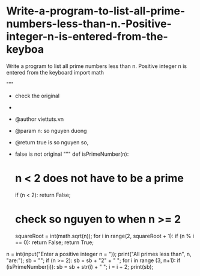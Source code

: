 # Write-a-program-to-list-all-prime-numbers-less-than-n.-Positive-integer-n-is-entered-from-the-keyboa
Write a program to list all prime numbers less than n. Positive integer n is entered from the keyboard
import math
 
"""
  * check the original
  *
  * @author viettuts.vn
  * @param n: so nguyen duong
  * @return true is so nguyen so,
  * false is not original
"""
def isPrimeNumber(n):
     # n < 2 does not have to be a prime
     if (n < 2):
         return False;
 
     # check so nguyen to when n >= 2
     squareRoot = int(math.sqrt(n));
     for i in range(2, squareRoot + 1):
         if (n % i == 0):
             return False;
     return True;
 
n = int(input("Enter a positive integer n = "));
print("All primes less than", n, "are:");
sb = "";
if (n >= 2):
     sb = sb + "2" + " ";
for i in range (3, n+1):
     if (isPrimeNumber(i)):
         sb = sb + str(i) + " ";
     i = i + 2;
print(sb);

